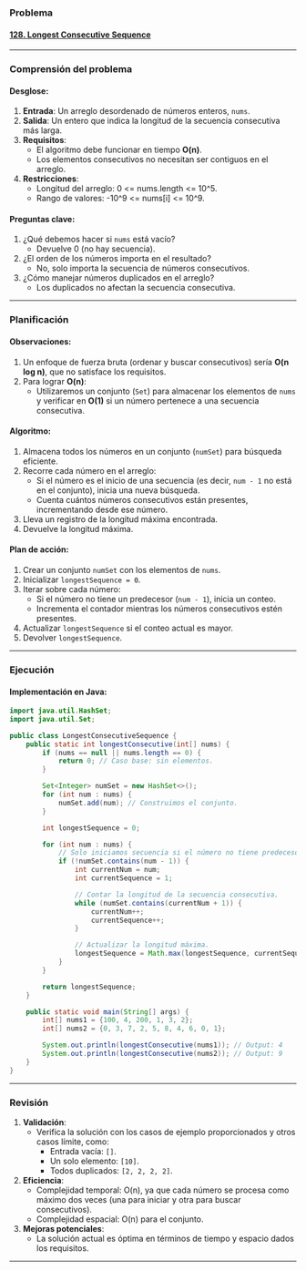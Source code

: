 ### **Problema**

#### [128. Longest Consecutive Sequence](https://leetcode.com/problems/longest-consecutive-sequence/description/?envType=study-plan-v2&envId=top-interview-150)

---

### **Comprensión del problema**

#### Desglose:

1. **Entrada**: Un arreglo desordenado de números enteros, `nums`.
2. **Salida**: Un entero que indica la longitud de la secuencia consecutiva más larga.
3. **Requisitos**:
   - El algoritmo debe funcionar en tiempo **O(n)**.
   - Los elementos consecutivos no necesitan ser contiguos en el arreglo.
4. **Restricciones**:
   - Longitud del arreglo: 0 <= nums.length <= 10^5.
   - Rango de valores: -10^9 <= nums[i] <= 10^9.

#### Preguntas clave:

1. ¿Qué debemos hacer si `nums` está vacío?
   - Devuelve 0 (no hay secuencia).
2. ¿El orden de los números importa en el resultado?
   - No, solo importa la secuencia de números consecutivos.
3. ¿Cómo manejar números duplicados en el arreglo?
   - Los duplicados no afectan la secuencia consecutiva.

---

### **Planificación**

#### Observaciones:

1. Un enfoque de fuerza bruta (ordenar y buscar consecutivos) sería **O(n log n)**, que no satisface los requisitos.
2. Para lograr **O(n)**:
   - Utilizaremos un conjunto (`Set`) para almacenar los elementos de `nums` y verificar en **O(1)** si un número pertenece a una secuencia consecutiva.

#### Algoritmo:

1. Almacena todos los números en un conjunto (`numSet`) para búsqueda eficiente.
2. Recorre cada número en el arreglo:
   - Si el número es el inicio de una secuencia (es decir, `num - 1` no está en el conjunto), inicia una nueva búsqueda.
   - Cuenta cuántos números consecutivos están presentes, incrementando desde ese número.
3. Lleva un registro de la longitud máxima encontrada.
4. Devuelve la longitud máxima.

#### Plan de acción:

1. Crear un conjunto `numSet` con los elementos de `nums`.
2. Inicializar `longestSequence = 0`.
3. Iterar sobre cada número:
   - Si el número no tiene un predecesor (`num - 1`), inicia un conteo.
   - Incrementa el contador mientras los números consecutivos estén presentes.
4. Actualizar `longestSequence` si el conteo actual es mayor.
5. Devolver `longestSequence`.

---

### **Ejecución**

#### Implementación en Java:

```java
import java.util.HashSet;
import java.util.Set;

public class LongestConsecutiveSequence {
    public static int longestConsecutive(int[] nums) {
        if (nums == null || nums.length == 0) {
            return 0; // Caso base: sin elementos.
        }

        Set<Integer> numSet = new HashSet<>();
        for (int num : nums) {
            numSet.add(num); // Construimos el conjunto.
        }

        int longestSequence = 0;

        for (int num : nums) {
            // Solo iniciamos secuencia si el número no tiene predecesor.
            if (!numSet.contains(num - 1)) {
                int currentNum = num;
                int currentSequence = 1;

                // Contar la longitud de la secuencia consecutiva.
                while (numSet.contains(currentNum + 1)) {
                    currentNum++;
                    currentSequence++;
                }

                // Actualizar la longitud máxima.
                longestSequence = Math.max(longestSequence, currentSequence);
            }
        }

        return longestSequence;
    }

    public static void main(String[] args) {
        int[] nums1 = {100, 4, 200, 1, 3, 2};
        int[] nums2 = {0, 3, 7, 2, 5, 8, 4, 6, 0, 1};

        System.out.println(longestConsecutive(nums1)); // Output: 4
        System.out.println(longestConsecutive(nums2)); // Output: 9
    }
}
```

---

### **Revisión**

1. **Validación**:
   - Verifica la solución con los casos de ejemplo proporcionados y otros casos límite, como:
     - Entrada vacía: `[]`.
     - Un solo elemento: `[10]`.
     - Todos duplicados: `[2, 2, 2, 2]`.
2. **Eficiencia**:
   - Complejidad temporal: O(n), ya que cada número se procesa como máximo dos veces (una para iniciar y otra para buscar consecutivos).
   - Complejidad espacial: O(n) para el conjunto.
3. **Mejoras potenciales**:
   - La solución actual es óptima en términos de tiempo y espacio dados los requisitos.

---
